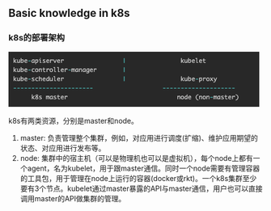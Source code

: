 ## Basic knowledge in k8s

### k8s的部署架构

![Image](img/00/1.png)

k8s有两类资源，分别是master和node。
1. master: 负责管理整个集群，例如，对应用进行调度(扩缩)、维护应用期望的状态、对应用进行发布等。
2. node: 集群中的宿主机（可以是物理机也可以是虚拟机），每个node上都有一个agent，名为kubelet，用于跟master通信。同时一个node需要有管理容器的工具包，用于管理在node上运行的容器(docker或rkt)。一个k8s集群至少要有3个节点。kubelet通过master暴露的API与master通信，用户也可以直接调用master的API做集群的管理。

